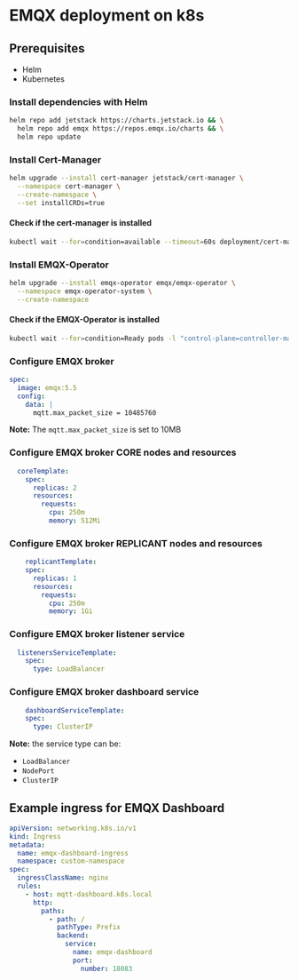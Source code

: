 # EMQX deployment on k8s

## Prerequisites
- Helm
- Kubernetes

### Install dependencies with Helm
```bash
helm repo add jetstack https://charts.jetstack.io && \
  helm repo add emqx https://repos.emqx.io/charts && \
  helm repo update
```

### Install Cert-Manager
```bash
helm upgrade --install cert-manager jetstack/cert-manager \
  --namespace cert-manager \
  --create-namespace \
  --set installCRDs=true
```

#### Check if the cert-manager is installed
```bash
kubectl wait --for=condition=available --timeout=60s deployment/cert-manager -n cert-manager
```

### Install EMQX-Operator
```bash
helm upgrade --install emqx-operator emqx/emqx-operator \
  --namespace emqx-operator-system \
  --create-namespace
```

#### Check if the EMQX-Operator is installed
```bash
kubectl wait --for=condition=Ready pods -l "control-plane=controller-manager" -n emqx-operator-system --timeout=60s
```

### Configure EMQX broker
```yaml
spec:
  image: emqx:5.5
  config:
    data: |
      mqtt.max_packet_size = 10485760
```

**Note:** The `mqtt.max_packet_size` is set to 10MB

### Configure EMQX broker **CORE** nodes and resources
```yaml
  coreTemplate:
    spec:
      replicas: 2
      resources:
        requests:
          cpu: 250m
          memory: 512Mi
```

### Configure EMQX broker **REPLICANT** nodes and resources
```yaml
    replicantTemplate:
    spec:
      replicas: 1
      resources:
        requests:
          cpu: 250m
          memory: 1Gi
```

### Configure EMQX broker listener service
```yaml
  listenersServiceTemplate:
    spec:
      type: LoadBalancer
```

### Configure EMQX broker dashboard service
```yaml
    dashboardServiceTemplate:
    spec:
      type: ClusterIP
```

**Note:** the service type can be:
* `LoadBalancer`
* `NodePort`
* `ClusterIP`

## Example ingress for EMQX Dashboard
```yaml
apiVersion: networking.k8s.io/v1
kind: Ingress
metadata:
  name: emqx-dashboard-ingress
  namespace: custom-namespace
spec:
  ingressClassName: nginx
  rules:
    - host: mqtt-dashboard.k8s.local
      http:
        paths:
          - path: /
            pathType: Prefix
            backend:
              service:
                name: emqx-dashboard
                port:
                  number: 18083
```
